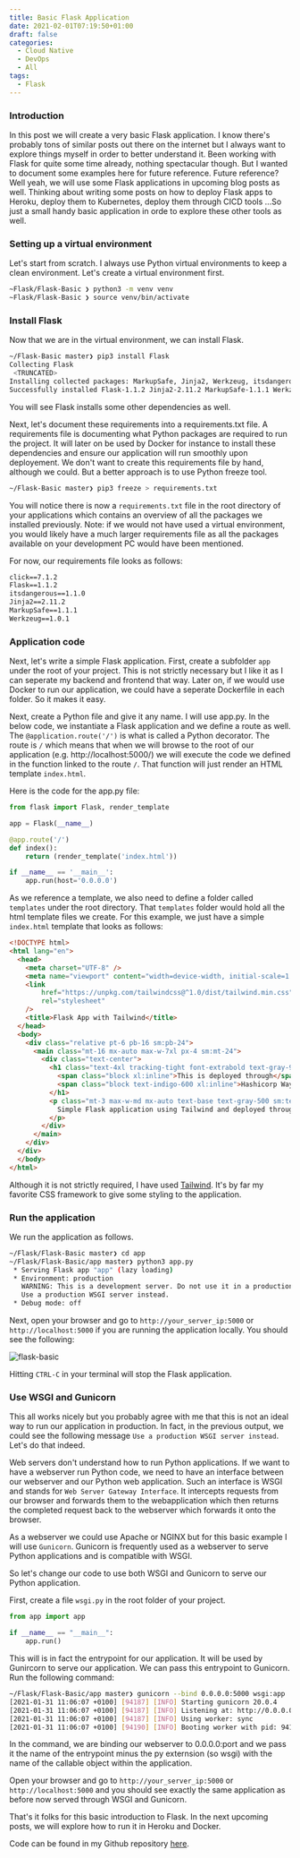 ```yaml
---
title: Basic Flask Application
date: 2021-02-01T07:19:50+01:00
draft: false
categories:
  - Cloud Native
  - DevOps
  - All
tags:
  - Flask
---
```


### Introduction

In this post we will create a very basic Flask application. I know there's probably tons of similar posts out there on the internet but I always want to explore things myself in order to better understand it. Been working with Flask for quite some time already, nothing spectacular though. But I wanted to document some examples here for future reference. Future reference? Well yeah, we will use some Flask applications in upcoming blog posts as well. Thinking about writing some posts on how to deploy Flask apps to Heroku, deploy them to Kubernetes, deploy them through CICD tools ...So just a small handy basic application in orde to explore these other tools as well.

### Setting up a virtual environment

Let's start from scratch. I always use Python virtual environments to keep a clean environment. Let's create a virtual environment first.

```bash
~Flask/Flask-Basic ❯ python3 -m venv venv  
~Flask/Flask-Basic ❯ source venv/bin/activate
```

### Install Flask

Now that we are in the virtual environment, we can install Flask.

```bash
~/Flask-Basic master❯ pip3 install Flask 
Collecting Flask
 <TRUNCATED>
Installing collected packages: MarkupSafe, Jinja2, Werkzeug, itsdangerous, click, Flask
Successfully installed Flask-1.1.2 Jinja2-2.11.2 MarkupSafe-1.1.1 Werkzeug-1.0.1 click-7.1.2 itsdangerous-1.1.0
```
You will see Flask installs some other dependencies as well.

Next, let's document these requirements into a requirements.txt file. A requirements file is documenting what Python packages are required to run the project. It will later on be used by Docker for instance to install these dependencies and ensure our application will run smoothly upon deployement. We don't want to create this requirements file by hand, although we could. But a better approach is to use Python freeze tool.

```bash
~/Flask-Basic master❯ pip3 freeze > requirements.txt
```
You will notice there is now a `requirements.txt` file in the root directory of your applications which contains an overview of all the packages we installed previously. Note: if we would not have used a virtual environment, you would likely have a much larger requirements file as all the packages available on your development PC would have been mentioned.

For now, our requirements file looks as follows:

```txt
click==7.1.2
Flask==1.1.2
itsdangerous==1.1.0
Jinja2==2.11.2
MarkupSafe==1.1.1
Werkzeug==1.0.1
```

### Application code 

Next, let's write a simple Flask application. First, create a subfolder `app` under the root of your project. This is not strictly necessary but I like it as I can seperate my backend and frontend that way. Later on, if we would use Docker to run our application, we could have a seperate Dockerfile in each folder. So it makes it easy.

Next, create a Python file and give it any name. I will use app.py. In the below code, we instantiate a Flask application and we define a route as well. The `@application.route('/')` is what is called a Python decorator. The route is `/` which means that when we will browse to the root of our application (e.g. http://localhost:5000/) we will execute the code we defined in the function linked to the route `/`. That function will just render an HTML template `index.html`.

Here is the code for the app.py file:

```python
from flask import Flask, render_template

app = Flask(__name__)

@app.route('/')
def index():
    return (render_template('index.html'))

if __name__ == '__main__':
    app.run(host='0.0.0.0')
```
As we reference a template, we also need to define a folder called `templates` under the root directory. That `templates` folder would hold all the html template files we create. For this example, we just have a simple `index.html` template that looks as follows:

```html
<!DOCTYPE html>
<html lang="en">
  <head>
    <meta charset="UTF-8" />
    <meta name="viewport" content="width=device-width, initial-scale=1.0" />
    <link
        href="https://unpkg.com/tailwindcss@^1.0/dist/tailwind.min.css"
        rel="stylesheet"
    />
    <title>Flask App with Tailwind</title>
  </head>
  <body>
    <div class="relative pt-6 pb-16 sm:pb-24">
      <main class="mt-16 mx-auto max-w-7xl px-4 sm:mt-24">
        <div class="text-center">
          <h1 class="text-4xl tracking-tight font-extrabold text-gray-900 sm:text-5xl md:text-6xl">
            <span class="block xl:inline">This is deployed through</span>
            <span class="block text-indigo-600 xl:inline">Hashicorp Waypoint</span>
          </h1>
          <p class="mt-3 max-w-md mx-auto text-base text-gray-500 sm:text-lg md:mt-5 md:text-xl md:max-w-3xl">
            Simple Flask application using Tailwind and deployed through Hashicorp Waypoint
          </p>
        </div>
      </main>
    </div>
  </div>
  </body>
</html>
```
Although it is not strictly required, I have used [Tailwind](https://tailwindcss.com/). It's by far my favorite CSS framework to give some styling to the application.

### Run the application
We run the application as follows.

```bash        
~/Flask/Flask-Basic master❯ cd app
~/Flask/Flask-Basic/app master❯ python3 app.py 
 * Serving Flask app "app" (lazy loading)
 * Environment: production
   WARNING: This is a development server. Do not use it in a production deployment.
   Use a production WSGI server instead.
 * Debug mode: off
```
Next, open your browser and go to `http://your_server_ip:5000` or `http://localhost:5000` if you are running the application locally. You should see the following:

![flask-basic](/images/2021-02-01-1.png)

Hitting `CTRL-C` in your terminal will stop the Flask application.

### Use WSGI and Gunicorn

This all works nicely but you probably agree with me that this is not an ideal way to run our application in production. In fact, in the previous output, we could see the following message `Use a production WSGI server instead`. Let's do that indeed.

Web servers don't understand how to run Python applications. If we want to have a webserver run Python code, we need to have an interface between our webserver and our Python web application. Such an interface is WSGI and stands for `Web Server Gateway Interface`. It intercepts requests from our browser and forwards them to the webapplication which then returns the completed request back to the webserver which forwards it onto the browser.

As a webserver we could use Apache or NGINX but for this basic example I will use `Gunicorn`. Gunicorn is frequently used as a webserver to serve Python applications and is compatible with WSGI.

So let's change our code to use both WSGI and Gunicorn to serve our Python application.

First, create a file `wsgi.py` in the root folder of your project.

```python
from app import app

if __name__ == "__main__":
    app.run()
```
This will is in fact the entrypoint for our application. It will be used by Gunircorn to serve our application. We can pass this entrypoint to Gunicorn. Run the following command:

```bash
~/Flask/Flask-Basic/app master❯ gunicorn --bind 0.0.0.0:5000 wsgi:app
[2021-01-31 11:06:07 +0100] [94187] [INFO] Starting gunicorn 20.0.4
[2021-01-31 11:06:07 +0100] [94187] [INFO] Listening at: http://0.0.0.0:5000 (94187)
[2021-01-31 11:06:07 +0100] [94187] [INFO] Using worker: sync
[2021-01-31 11:06:07 +0100] [94190] [INFO] Booting worker with pid: 94190
```
In the command, we are binding our webserver to 0.0.0.0:port and we pass it the name of the entrypoint minus the py externsion (so wsgi) with the name of the callable object within the application.

Open your browser and go to `http://your_server_ip:5000` or `http://localhost:5000` and you should see exactly the same application as before now served through WSGI and Gunicorn.

That's it folks for this basic introduction to Flask. In the next upcoming posts, we will explore how to run it in Heroku and Docker.

Code can be found in my Github repository [here](https://github.com/wiwa1978/blog-hugo-netlify-code/tree/master/Flask/Flask-Basic).